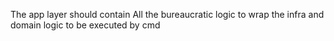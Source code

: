 The app layer should contain All the bureaucratic logic to wrap the infra and domain logic to be executed by cmd